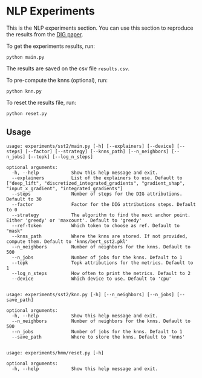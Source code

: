 # NLP Experiments

This is the NLP experiments section. You can use this
section to reproduce the results from the 
[DIG paper](https://arxiv.org/abs/2108.13654).

To get the experiments results, run:

```shell script
python main.py
```

The results are saved on the csv file ``results.csv``. 

To pre-compute the knns (optional), run:

```shell script
python knn.py
```

To reset the results file, run:

```shell script
python reset.py
```

## Usage

```
usage: experiments/sst2/main.py [-h] [--explainers] [--device] [--steps] [--factor] [--strategy] [--knns_path] [--n_neighbors] [--n_jobs] [--topk] [--log_n_steps]

optional arguments:
  -h, --help            Show this help message and exit.
  --explainers          List of the explainers to use. Default to ["deep_lift", "discretized_integrated_gradients", "gradient_shap", "input_x_gradient", "integrated_gradients"]
  --steps               Number of steps for the DIG attributions. Default to 30
  --factor              Factor for the DIG attributions steps. Default to 0
  --strategy            The algorithm to find the next anchor point. Either 'greedy' or 'maxcount'. Default to 'greedy'
  --ref-token           Which token to choose as ref. Default to "mask"
  --knns_path           Where the knns are stored. If not provided, compute them. Default to 'knns/bert_sst2.pkl'
  --n_neighbors         Number of neighbors for the knns. Default to 500
  --n_jobs              Number of jobs for the knns. Default to 1
  --topk                Topk attributions for the metrics. Default to 1
  --log_n_steps         How often to print the metrics. Default to 2
  --device              Which device to use. Default to 'cpu'
  
```

```
usage: experiments/sst2/knn.py [-h] [--n_neighbors] [--n_jobs] [--save_path]

optional arguments:
  -h, --help            Show this help message and exit.
  --n_neighbors         Number of neighbors for the knns. Default to 500
  --n_jobs              Number of jobs for the knns. Default to 1
  --save_path           Where to store the knns. Default to 'knns'
  
```

```
usage: experiments/hmm/reset.py [-h]

optional arguments:
  -h, --help            Show this help message and exit.
```
